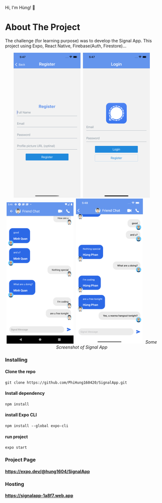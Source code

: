  Hi, I'm Hùng! 👋

# About The Project

The challenge (for learning purpose) was to develop the Signal App. This project using Expo, React Native, Firebase(Auth, Firestore)...

<p align="center">
  <kbd>
    <img src="https://github.com/PhiHung160420/SignalApp/blob/main/assets/screenshot/register.png" title="Register App" width="220">
  </kbd>
  <kbd>
    <img src="https://github.com/PhiHung160420/SignalApp/blob/main/assets/screenshot/login.png" title="Login App" width="220">
  </kbd>
   <kbd>
    <img src="https://github.com/PhiHung160420/SignalApp/blob/main/assets/screenshot/chat-android.png" title="Chat Android" width="220">
  </kbd>
  <kbd>
    <img src="https://github.com/PhiHung160420/SignalApp/blob/main/assets/screenshot/chat-ios.png" title="Chat IOS" width="220">
  </kbd>
  <em>Some Screenshot of Signal App</em>
</p>

### Installing

#### Clone the repo

```
git clone https://github.com/PhiHung160420/SignalApp.git
```
#### Install dependency

```
npm install
```
#### install Expo CLI

```
npm install --global expo-cli
```
#### run project

```
expo start
```
### Project Page
#### https://expo.dev/@hung1604/SignalApp

### Hosting
#### https://signalapp-1a8f7.web.app
